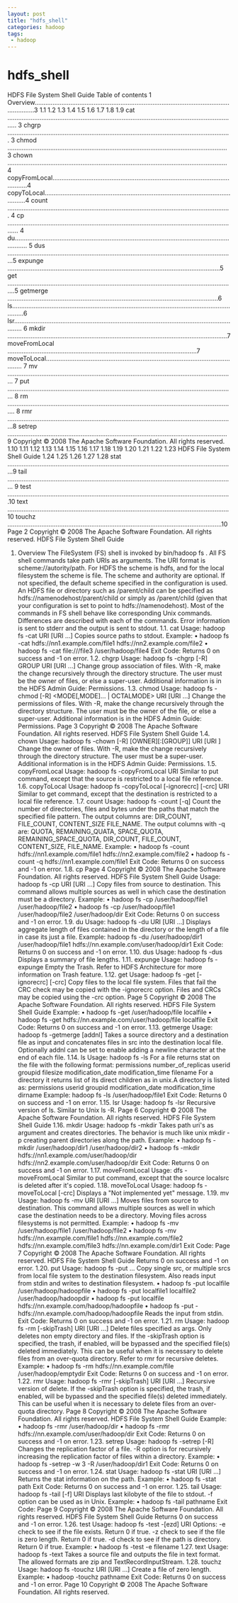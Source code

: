 ```yaml
---
layout: post
title: "hdfs_shell"
categories: hadoop
tags: 
 - hadoop
--- 
```


# hdfs_shell

HDFS File System Shell Guide
Table of contents
1
Overview............................................................................................................................3
1.1 1.2 1.3 1.4 1.5 1.6 1.7 1.8 1.9
cat ................................................................................................................................. 3 chgrp ............................................................................................................................. 3 chmod ........................................................................................................................... 3 chown ........................................................................................................................... 4 copyFromLocal..............................................................................................................4 copyToLocal..................................................................................................................4 count ............................................................................................................................. 4 cp .................................................................................................................................. 4 du................................................................................................................................... 5 dus ...............................................................................................................................5 expunge .......................................................................................................................5 get ................................................................................................................................5 getmerge ......................................................................................................................6 ls...................................................................................................................................6 lsr................................................................................................................................. 6 mkdir ...........................................................................................................................7 moveFromLocal ..........................................................................................................7 moveToLocal............................................................................................................... 7 mv ............................................................................................................................... 7 put ............................................................................................................................... 8 rm ................................................................................................................................ 8 rmr ...............................................................................................................................8 setrep ...........................................................................................................................9
Copyright © 2008 The Apache Software Foundation. All rights reserved.
1.10 1.11 1.12 1.13 1.14 1.15 1.16 1.17 1.18 1.19 1.20 1.21 1.22 1.23
HDFS File System Shell Guide
1.24 1.25 1.26 1.27 1.28
stat ...............................................................................................................................9 tail ............................................................................................................................... 9 test .............................................................................................................................10 text ............................................................................................................................ 10 touchz ........................................................................................................................10
Page 2
Copyright © 2008 The Apache Software Foundation. All rights reserved.
HDFS File System Shell Guide
1. Overview
The FileSystem (FS) shell is invoked by bin/hadoop fs <args>. All FS shell commands take path URIs as arguments. The URI format is scheme://autority/path. For HDFS the scheme is hdfs, and for the local filesystem the scheme is file. The scheme and authority are optional. If not specified, the default scheme specified in the configuration is used. An HDFS file or directory such as /parent/child can be specified as hdfs://namenodehost/parent/child or simply as /parent/child (given that your configuration is set to point to hdfs://namenodehost). Most of the commands in FS shell behave like corresponding Unix commands. Differences are described with each of the commands. Error information is sent to stderr and the output is sent to stdout.
1.1. cat
Usage: hadoop fs -cat URI [URI …] Copies source paths to stdout. Example: • hadoop fs -cat hdfs://nn1.example.com/file1 hdfs://nn2.example.com/file2 • hadoop fs -cat file:///file3 /user/hadoop/file4 Exit Code: Returns 0 on success and -1 on error.
1.2. chgrp
Usage: hadoop fs -chgrp [-R] GROUP URI [URI …] Change group association of files. With -R, make the change recursively through the directory structure. The user must be the owner of files, or else a super-user. Additional information is in the HDFS Admin Guide: Permissions.
1.3. chmod
Usage: hadoop fs -chmod [-R] <MODE[,MODE]... | OCTALMODE> URI [URI …] Change the permissions of files. With -R, make the change recursively through the directory structure. The user must be the owner of the file, or else a super-user. Additional information is in the HDFS Admin Guide: Permissions.
Page 3
Copyright © 2008 The Apache Software Foundation. All rights reserved.
HDFS File System Shell Guide
1.4. chown
Usage: hadoop fs -chown [-R] [OWNER][:[GROUP]] URI [URI ] Change the owner of files. With -R, make the change recursively through the directory structure. The user must be a super-user. Additional information is in the HDFS Admin Guide: Permissions.
1.5. copyFromLocal
Usage: hadoop fs -copyFromLocal <localsrc> URI Similar to put command, except that the source is restricted to a local file reference.
1.6. copyToLocal
Usage: hadoop fs -copyToLocal [-ignorecrc] [-crc] URI <localdst> Similar to get command, except that the destination is restricted to a local file reference.
1.7. count
Usage: hadoop fs -count [-q] <paths> Count the number of directories, files and bytes under the paths that match the specified file pattern. The output columns are: DIR_COUNT, FILE_COUNT, CONTENT_SIZE FILE_NAME. The output columns with -q are: QUOTA, REMAINING_QUATA, SPACE_QUOTA, REMAINING_SPACE_QUOTA, DIR_COUNT, FILE_COUNT, CONTENT_SIZE, FILE_NAME. Example: • hadoop fs -count hdfs://nn1.example.com/file1 hdfs://nn2.example.com/file2 • hadoop fs -count -q hdfs://nn1.example.com/file1 Exit Code: Returns 0 on success and -1 on error.
1.8. cp
Page 4
Copyright © 2008 The Apache Software Foundation. All rights reserved.
HDFS File System Shell Guide
Usage: hadoop fs -cp URI [URI …] <dest> Copy files from source to destination. This command allows multiple sources as well in which case the destination must be a directory. Example: • hadoop fs -cp /user/hadoop/file1 /user/hadoop/file2 • hadoop fs -cp /user/hadoop/file1 /user/hadoop/file2 /user/hadoop/dir Exit Code: Returns 0 on success and -1 on error.
1.9. du
Usage: hadoop fs -du URI [URI …] Displays aggregate length of files contained in the directory or the length of a file in case its just a file. Example: hadoop fs -du /user/hadoop/dir1 /user/hadoop/file1 hdfs://nn.example.com/user/hadoop/dir1 Exit Code: Returns 0 on success and -1 on error.
1.10. dus
Usage: hadoop fs -dus <args> Displays a summary of file lengths.
1.11. expunge
Usage: hadoop fs -expunge Empty the Trash. Refer to HDFS Architecture for more information on Trash feature.
1.12. get
Usage: hadoop fs -get [-ignorecrc] [-crc] <src> <localdst> Copy files to the local file system. Files that fail the CRC check may be copied with the -ignorecrc option. Files and CRCs may be copied using the -crc option.
Page 5
Copyright © 2008 The Apache Software Foundation. All rights reserved.
HDFS File System Shell Guide
Example: • hadoop fs -get /user/hadoop/file localfile • hadoop fs -get hdfs://nn.example.com/user/hadoop/file localfile Exit Code: Returns 0 on success and -1 on error.
1.13. getmerge
Usage: hadoop fs -getmerge <src> <localdst> [addnl] Takes a source directory and a destination file as input and concatenates files in src into the destination local file. Optionally addnl can be set to enable adding a newline character at the end of each file.
1.14. ls
Usage: hadoop fs -ls <args> For a file returns stat on the file with the following format: permissions number_of_replicas userid groupid filesize modification_date modification_time filename For a directory it returns list of its direct children as in unix.A directory is listed as: permissions userid groupid modification_date modification_time dirname Example: hadoop fs -ls /user/hadoop/file1 Exit Code: Returns 0 on success and -1 on error.
1.15. lsr
Usage: hadoop fs -lsr <args> Recursive version of ls. Similar to Unix ls -R.
Page 6
Copyright © 2008 The Apache Software Foundation. All rights reserved.
HDFS File System Shell Guide
1.16. mkdir
Usage: hadoop fs -mkdir <paths> Takes path uri's as argument and creates directories. The behavior is much like unix mkdir -p creating parent directories along the path. Example: • hadoop fs -mkdir /user/hadoop/dir1 /user/hadoop/dir2 • hadoop fs -mkdir hdfs://nn1.example.com/user/hadoop/dir hdfs://nn2.example.com/user/hadoop/dir Exit Code: Returns 0 on success and -1 on error.
1.17. moveFromLocal
Usage: dfs -moveFromLocal <localsrc> <dst> Similar to put command, except that the source localsrc is deleted after it's copied.
1.18. moveToLocal
Usage: hadoop fs -moveToLocal [-crc] <src> <dst> Displays a "Not implemented yet" message.
1.19. mv
Usage: hadoop fs -mv URI [URI …] <dest> Moves files from source to destination. This command allows multiple sources as well in which case the destination needs to be a directory. Moving files across filesystems is not permitted. Example: • hadoop fs -mv /user/hadoop/file1 /user/hadoop/file2 • hadoop fs -mv hdfs://nn.example.com/file1 hdfs://nn.example.com/file2 hdfs://nn.example.com/file3 hdfs://nn.example.com/dir1 Exit Code:
Page 7
Copyright © 2008 The Apache Software Foundation. All rights reserved.
HDFS File System Shell Guide
Returns 0 on success and -1 on error.
1.20. put
Usage: hadoop fs -put <localsrc> ... <dst> Copy single src, or multiple srcs from local file system to the destination filesystem. Also reads input from stdin and writes to destination filesystem. • hadoop fs -put localfile /user/hadoop/hadoopfile • hadoop fs -put localfile1 localfile2 /user/hadoop/hadoopdir • hadoop fs -put localfile hdfs://nn.example.com/hadoop/hadoopfile • hadoop fs -put - hdfs://nn.example.com/hadoop/hadoopfile Reads the input from stdin. Exit Code: Returns 0 on success and -1 on error.
1.21. rm
Usage: hadoop fs -rm [-skipTrash] URI [URI …] Delete files specified as args. Only deletes non empty directory and files. If the -skipTrash option is specified, the trash, if enabled, will be bypassed and the specified file(s) deleted immediately. This can be useful when it is necessary to delete files from an over-quota directory. Refer to rmr for recursive deletes. Example: • hadoop fs -rm hdfs://nn.example.com/file /user/hadoop/emptydir Exit Code: Returns 0 on success and -1 on error.
1.22. rmr
Usage: hadoop fs -rmr [-skipTrash] URI [URI …] Recursive version of delete. If the -skipTrash option is specified, the trash, if enabled, will be bypassed and the specified file(s) deleted immediately. This can be useful when it is necessary to delete files from an over-quota directory.
Page 8
Copyright © 2008 The Apache Software Foundation. All rights reserved.
HDFS File System Shell Guide
Example: • hadoop fs -rmr /user/hadoop/dir • hadoop fs -rmr hdfs://nn.example.com/user/hadoop/dir Exit Code: Returns 0 on success and -1 on error.
1.23. setrep
Usage: hadoop fs -setrep [-R] <path> Changes the replication factor of a file. -R option is for recursively increasing the replication factor of files within a directory. Example: • hadoop fs -setrep -w 3 -R /user/hadoop/dir1 Exit Code: Returns 0 on success and -1 on error.
1.24. stat
Usage: hadoop fs -stat URI [URI …] Returns the stat information on the path. Example: • hadoop fs -stat path Exit Code: Returns 0 on success and -1 on error.
1.25. tail
Usage: hadoop fs -tail [-f] URI Displays last kilobyte of the file to stdout. -f option can be used as in Unix. Example: • hadoop fs -tail pathname Exit Code:
Page 9
Copyright © 2008 The Apache Software Foundation. All rights reserved.
HDFS File System Shell Guide
Returns 0 on success and -1 on error.
1.26. test
Usage: hadoop fs -test -[ezd] URI Options: -e check to see if the file exists. Return 0 if true. -z check to see if the file is zero length. Return 0 if true. -d check to see if the path is directory. Return 0 if true. Example: • hadoop fs -test -e filename
1.27. text
Usage: hadoop fs -text <src> Takes a source file and outputs the file in text format. The allowed formats are zip and TextRecordInputStream.
1.28. touchz
Usage: hadoop fs -touchz URI [URI …] Create a file of zero length. Example: • hadoop -touchz pathname Exit Code: Returns 0 on success and -1 on error.
Page 10
Copyright © 2008 The Apache Software Foundation. All rights reserved.
